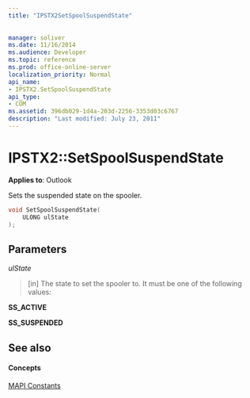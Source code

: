 ```yaml
---
title: "IPSTX2SetSpoolSuspendState"
 
 
manager: soliver
ms.date: 11/16/2014
ms.audience: Developer
ms.topic: reference
ms.prod: office-online-server
localization_priority: Normal
api_name:
- IPSTX2.SetSpoolSuspendState
api_type:
- COM
ms.assetid: 396db029-1d4a-203d-2256-3353d03c6767
description: "Last modified: July 23, 2011"
---
```


# IPSTX2::SetSpoolSuspendState

  
  
**Applies to**: Outlook 
  
Sets the suspended state on the spooler.
  
```cpp
void SetSpoolSuspendState( 
    ULONG ulState 
);
```

## Parameters

 _ulState_
  
> [in] The state to set the spooler to. It must be one of the following values:
    
 **SS_ACTIVE**
  
> 
    
 **SS_SUSPENDED**
  
> 
    
## See also

#### Concepts

[MAPI Constants](mapi-constants.md)

